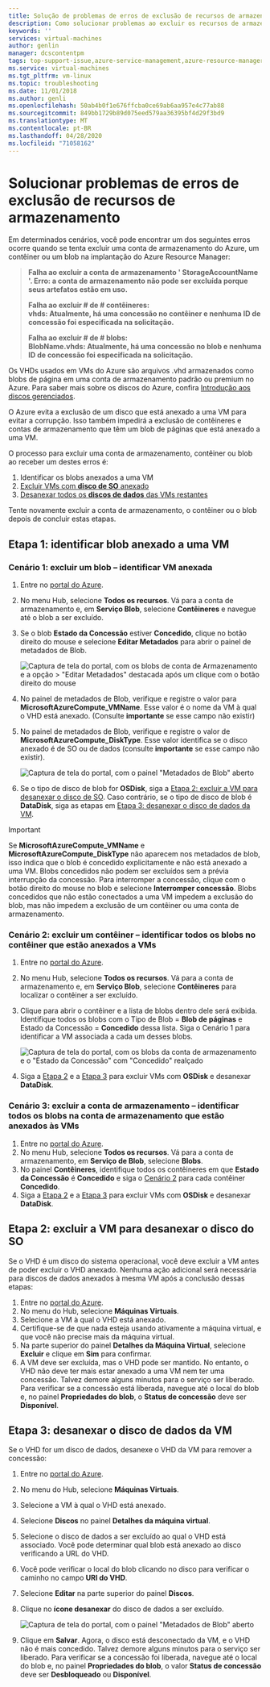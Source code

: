```yaml
---
title: Solução de problemas de erros de exclusão de recursos de armazenamento em VMs do Linux no Azure | Microsoft Docs
description: Como solucionar problemas ao excluir os recursos de armazenamento que contém o VHDs anexados.
keywords: ''
services: virtual-machines
author: genlin
manager: dcscontentpm
tags: top-support-issue,azure-service-management,azure-resource-manager
ms.service: virtual-machines
ms.tgt_pltfrm: vm-linux
ms.topic: troubleshooting
ms.date: 11/01/2018
ms.author: genli
ms.openlocfilehash: 50ab4b0f1e676ffcba0ce69ab6aa957e4c77ab88
ms.sourcegitcommit: 849bb1729b89d075eed579aa36395bf4d29f3bd9
ms.translationtype: MT
ms.contentlocale: pt-BR
ms.lasthandoff: 04/28/2020
ms.locfileid: "71058162"
---
```

# <a name="troubleshoot-storage-resource-deletion-errors"></a>Solucionar problemas de erros de exclusão de recursos de armazenamento

Em determinados cenários, você pode encontrar um dos seguintes erros ocorre quando se tenta excluir uma conta de armazenamento do Azure, um contêiner ou um blob na implantação do Azure Resource Manager:

> **Falha ao excluir a conta de armazenamento ' StorageAccountName '. Erro: a conta de armazenamento não pode ser excluída porque seus artefatos estão em uso.**
> 
> **Falha ao excluir # de # contêineres:<br>vhds: Atualmente, há uma concessão no contêiner e nenhuma ID de concessão foi especificada na solicitação.**
> 
> **Falha ao excluir # de # blobs:<br>BlobName.vhds: Atualmente, há uma concessão no blob e nenhuma ID de concessão foi especificada na solicitação.**

Os VHDs usados em VMs do Azure são arquivos .vhd armazenados como blobs de página em uma conta de armazenamento padrão ou premium no Azure. Para saber mais sobre os discos do Azure, confira [Introdução aos discos gerenciados](../linux/managed-disks-overview.md).

O Azure evita a exclusão de um disco que está anexado a uma VM para evitar a corrupção. Isso também impedirá a exclusão de contêineres e contas de armazenamento que têm um blob de páginas que está anexado a uma VM. 

O processo para excluir uma conta de armazenamento, contêiner ou blob ao receber um destes erros é: 
1. Identificar os blobs anexados a uma VM
2. [Excluir VMs com **disco de SO** anexado](#step-2-delete-vm-to-detach-os-disk)
3. [Desanexar todos os **discos de dados** das VMs restantes](#step-3-detach-data-disk-from-the-vm)

Tente novamente excluir a conta de armazenamento, o contêiner ou o blob depois de concluir estas etapas.

## <a name="step-1-identify-blob-attached-to-a-vm"></a>Etapa 1: identificar blob anexado a uma VM

### <a name="scenario-1-deleting-a-blob--identify-attached-vm"></a>Cenário 1: excluir um blob – identificar VM anexada
1. Entre no [portal do Azure](https://portal.azure.com).
2. No menu Hub, selecione **Todos os recursos**. Vá para a conta de armazenamento e, em **Serviço Blob**, selecione **Contêineres** e navegue até o blob a ser excluído.
3. Se o blob **Estado da Concessão** estiver **Concedido**, clique no botão direito do mouse e selecione **Editar Metadados** para abrir o painel de metadados de Blob. 

    ![Captura de tela do portal, com os blobs de conta de Armazenamento e a opção > "Editar Metadados" destacada após um clique com o botão direito do mouse](./media/troubleshoot-vhds/utd-edit-metadata-sm.png)

4. No painel de metadados de Blob, verifique e registre o valor para **MicrosoftAzureCompute_VMName**. Esse valor é o nome da VM à qual o VHD está anexado. (Consulte **importante** se esse campo não existir)
5. No painel de metadados de Blob, verifique e registre o valor de **MicrosoftAzureCompute_DiskType**. Esse valor identifica se o disco anexado é de SO ou de dados (consulte **importante** se esse campo não existir). 

     ![Captura de tela do portal, com o painel "Metadados de Blob" aberto](./media/troubleshoot-vhds/utd-blob-metadata-sm.png)

6. Se o tipo de disco de blob for **OSDisk**, siga a [Etapa 2: excluir a VM para desanexar o disco de SO](#step-2-delete-vm-to-detach-os-disk). Caso contrário, se o tipo de disco de blob é **DataDisk**, siga as etapas em [Etapa 3: desanexar o disco de dados da VM](#step-3-detach-data-disk-from-the-vm). 

> [!IMPORTANT]
> Se **MicrosoftAzureCompute_VMName** e **MicrosoftAzureCompute_DiskType** não aparecem nos metadados de blob, isso indica que o blob é concedido explicitamente e não está anexado a uma VM. Blobs concedidos não podem ser excluídos sem a prévia interrupção da concessão. Para interromper a concessão, clique com o botão direito do mouse no blob e selecione **Interromper concessão**. Blobs concedidos que não estão conectados a uma VM impedem a exclusão do blob, mas não impedem a exclusão de um contêiner ou uma conta de armazenamento.

### <a name="scenario-2-deleting-a-container---identify-all-blobs-within-container-that-are-attached-to-vms"></a>Cenário 2: excluir um contêiner – identificar todos os blobs no contêiner que estão anexados a VMs
1. Entre no [portal do Azure](https://portal.azure.com).
2. No menu Hub, selecione **Todos os recursos**. Vá para a conta de armazenamento e, em **Serviço Blob**, selecione **Contêineres** para localizar o contêiner a ser excluído.
3. Clique para abrir o contêiner e a lista de blobs dentro dele será exibida. Identifique todos os blobs com o Tipo de Blob = **Blob de páginas** e Estado da Concessão = **Concedido** dessa lista. Siga o Cenário 1 para identificar a VM associada a cada um desses blobs.

    ![Captura de tela do portal, com os blobs da conta de armazenamento e o "Estado da Concessão" com "Concedido" realçado](./media/troubleshoot-vhds/utd-disks-sm.png)

4. Siga a [Etapa 2](#step-2-delete-vm-to-detach-os-disk) e a [Etapa 3](#step-3-detach-data-disk-from-the-vm) para excluir VMs com **OSDisk** e desanexar **DataDisk**. 

### <a name="scenario-3-deleting-storage-account---identify-all-blobs-within-storage-account-that-are-attached-to-vms"></a>Cenário 3: excluir a conta de armazenamento – identificar todos os blobs na conta de armazenamento que estão anexados às VMs
1. Entre no [portal do Azure](https://portal.azure.com).
2. No menu Hub, selecione **Todos os recursos**. Vá para a conta de armazenamento, em **Serviço de Blob**, selecione **Blobs**.
3. No painel **Contêineres**, identifique todos os contêineres em que **Estado da Concessão** é **Concedido** e siga o [Cenário 2](#scenario-2-deleting-a-container---identify-all-blobs-within-container-that-are-attached-to-vms) para cada contêiner **Concedido**.
4. Siga a [Etapa 2](#step-2-delete-vm-to-detach-os-disk) e a [Etapa 3](#step-3-detach-data-disk-from-the-vm) para excluir VMs com **OSDisk** e desanexar **DataDisk**. 

## <a name="step-2-delete-vm-to-detach-os-disk"></a>Etapa 2: excluir a VM para desanexar o disco do SO
Se o VHD é um disco do sistema operacional, você deve excluir a VM antes de poder excluir o VHD anexado. Nenhuma ação adicional será necessária para discos de dados anexados à mesma VM após a conclusão dessas etapas:

1. Entre no [portal do Azure](https://portal.azure.com).
2. No menu do Hub, selecione **Máquinas Virtuais**.
3. Selecione a VM à qual o VHD está anexado.
4. Certifique-se de que nada esteja usando ativamente a máquina virtual, e que você não precise mais da máquina virtual.
5. Na parte superior do painel **Detalhes da Máquina Virtual**, selecione **Excluir** e clique em **Sim** para confirmar.
6. A VM deve ser excluída, mas o VHD pode ser mantido. No entanto, o VHD não deve ter mais estar anexado a uma VM nem ter uma concessão. Talvez demore alguns minutos para o serviço ser liberado. Para verificar se a concessão está liberada, navegue até o local do blob e, no painel **Propriedades do blob**, o **Status de concessão** deve ser **Disponível**.

## <a name="step-3-detach-data-disk-from-the-vm"></a>Etapa 3: desanexar o disco de dados da VM
Se o VHD for um disco de dados, desanexe o VHD da VM para remover a concessão:

1. Entre no [portal do Azure](https://portal.azure.com).
2. No menu do Hub, selecione **Máquinas Virtuais**.
3. Selecione a VM à qual o VHD está anexado.
4. Selecione **Discos** no painel **Detalhes da máquina virtual**.
5. Selecione o disco de dados a ser excluído ao qual o VHD está associado. Você pode determinar qual blob está anexado ao disco verificando a URL do VHD.
6. Você pode verificar o local do blob clicando no disco para verificar o caminho no campo **URI do VHD**.
7. Selecione **Editar** na parte superior do painel **Discos**.
8. Clique no **ícone desanexar** do disco de dados a ser excluído.

     ![Captura de tela do portal, com o painel "Metadados de Blob" aberto](./media/troubleshoot-vhds/utd-vm-disks-edit.png)

9. Clique em **Salvar**. Agora, o disco está desconectado da VM, e o VHD não é mais concedido. Talvez demore alguns minutos para o serviço ser liberado. Para verificar se a concessão foi liberada, navegue até o local do blob e, no painel **Propriedades do blob**, o valor **Status de concessão** deve ser **Desbloqueado** ou **Disponível**.

[Storage deletion errors in Resource Manager deployment]: #storage-delete-errors-in-rm

